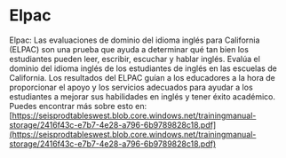 # Elpac
Elpac: Las evaluaciones de dominio del idioma inglés para California (ELPAC) son una prueba que ayuda a determinar qué tan bien los estudiantes pueden leer, escribir, escuchar y hablar inglés. Evalúa el dominio del idioma inglés de los estudiantes de inglés en las escuelas de California. Los resultados del ELPAC guían a los educadores a la hora de proporcionar el apoyo y los servicios adecuados para ayudar a los estudiantes a mejorar sus habilidades en inglés y tener éxito académico.
Puedes encontrar más sobre esto en: [https://seisprodtableswest.blob.core.windows.net/trainingmanual-storage/2416f43c-e7b7-4e28-a796-6b9789828c18.pdf](https://seisprodtableswest.blob.core.windows.net/trainingmanual-storage/2416f43c-e7b7-4e28-a796-6b9789828c18.pdf)